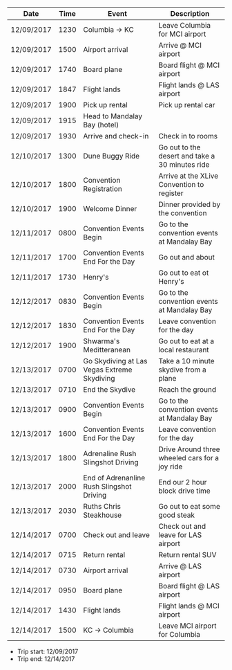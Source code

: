 |Date|Time|Event|Description|
|----|----|-----|-----------|
|12/09/2017|1230|Columbia -> KC|Leave Columbia for MCI airport|
|12/09/2017|1500|Airport arrival|Arrive @ MCI airport|
|12/09/2017|1740|Board plane|Board flight @ MCI airport|
|12/09/2017|1847|Flight lands|Flight lands @ LAS airport|
|12/09/2017|1900|Pick up rental|Pick up rental car|
|12/09/2017|1915|Head to Mandalay Bay (hotel)|
|12/09/2017|1930|Arrive and check-in|Check in to rooms|
|12/10/2017|1300|Dune Buggy Ride|Go out to the desert and take a 30 minutes ride|
|12/10/2017|1800|Convention Registration|Arrive at the XLive Convention to register|
|12/10/2017|1900|Welcome Dinner|Dinner provided by the convention|
|12/11/2017|0800|Convention Events Begin|Go to the convention events at Mandalay Bay|
|12/11/2017|1700|Convention Events End For the Day|Go out and about|
|12/11/2017|1730|Henry's|Go out to eat ot Henry's|
|12/12/2017|0830|Convention Events Begin|Go to the convention events at Mandalay Bay|
|12/12/2017|1830|Convention Events End For the Day|Leave convention for the day|
|12/12/2017|1900|Shwarma's Meditteranean|Go out to eat at a local restaurant|
|12/13/2017|0700|Go Skydiving at Las Vegas Extreme Skydiving|Take a 10 minute skydive from a plane|
|12/13/2017|0710|End the Skydive|Reach the ground|
|12/13/2017|0900|Convention Events Begin|Go to the convention events at Mandalay Bay|
|12/13/2017|1600|Convention Events End For the Day|Leave convention for the day|
|12/13/2017|1800|Adrenaline Rush Slingshot Driving|Drive Around three wheeled cars for a joy ride|
|12/13/2017|2000|End of Adrenanline Rush Slingshot Driving|End our 2 hour block drive time|
|12/13/2017|2030|Ruths Chris Steakhouse|Go out to eat some good steak|
|12/14/2017|0700|Check out and leave|Check out and leave for LAS airport|
|12/14/2017|0715|Return rental|Return rental SUV|
|12/14/2017|0730|Airport arrival|Arrive @ LAS airport|
|12/14/2017|0950|Board plane|Board flight @ LAS airport|
|12/14/2017|1430|Flight lands|Flight lands @ MCI airport|
|12/14/2017|1500|KC -> Columbia|Leave MCI airport for Columbia|

- Trip start: 12/09/2017
- Trip end: 12/14/2017
